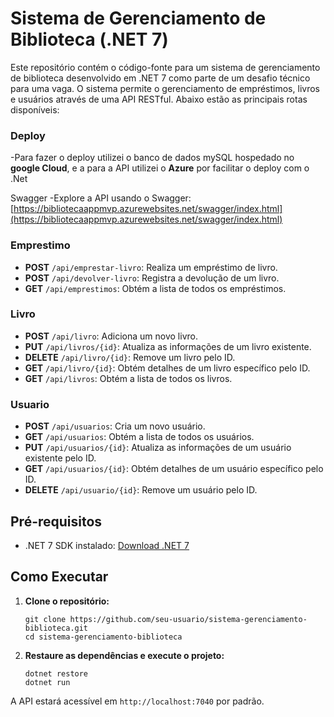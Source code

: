 # Sistema de Gerenciamento de Biblioteca (.NET 7)

Este repositório contém o código-fonte para um sistema de gerenciamento de biblioteca desenvolvido em .NET 7 como parte de um desafio técnico para uma vaga. O sistema permite o gerenciamento de empréstimos, livros e usuários através de uma API RESTful. Abaixo estão as principais rotas disponíveis:

### Deploy
-Para fazer o deploy utilizei o banco de dados mySQL hospedado no **google Cloud**, e a para a API utilizei o **Azure** por facilitar o deploy com o .Net 

Swagger
-Explore a API usando o Swagger: [https://bibliotecaappmvp.azurewebsites.net/swagger/index.html](https://bibliotecaappmvp.azurewebsites.net/swagger/index.html)

### Emprestimo

- **POST** `/api/emprestar-livro`: Realiza um empréstimo de livro.
- **POST** `/api/devolver-livro`: Registra a devolução de um livro.
- **GET** `/api/emprestimos`: Obtém a lista de todos os empréstimos.

### Livro

- **POST** `/api/livro`: Adiciona um novo livro.
- **PUT** `/api/livros/{id}`: Atualiza as informações de um livro existente.
- **DELETE** `/api/livro/{id}`: Remove um livro pelo ID.
- **GET** `/api/livro/{id}`: Obtém detalhes de um livro específico pelo ID.
- **GET** `/api/livros`: Obtém a lista de todos os livros.

### Usuario

- **POST** `/api/usuarios`: Cria um novo usuário.
- **GET** `/api/usuarios`: Obtém a lista de todos os usuários.
- **PUT** `/api/usuarios/{id}`: Atualiza as informações de um usuário existente pelo ID.
- **GET** `/api/usuarios/{id}`: Obtém detalhes de um usuário específico pelo ID.
- **DELETE** `/api/usuario/{id}`: Remove um usuário pelo ID.

## Pré-requisitos

- .NET 7 SDK instalado: [Download .NET 7](https://dotnet.microsoft.com/download/dotnet/7.0)

## Como Executar

1. **Clone o repositório:**
   ```
   git clone https://github.com/seu-usuario/sistema-gerenciamento-biblioteca.git
   cd sistema-gerenciamento-biblioteca
   ```

2. **Restaure as dependências e execute o projeto:**
   ```
   dotnet restore
   dotnet run
   ```

A API estará acessível em `http://localhost:7040` por padrão.
